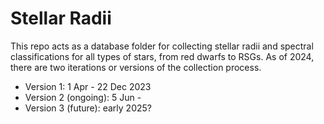 ##
# Stellar Radii
This repo acts as a database folder for collecting stellar radii and spectral classifications for all types of stars, from red dwarfs to RSGs. 
As of 2024, there are two iterations or versions of the collection process.
- Version 1: 1 Apr - 22 Dec 2023
- Version 2 (ongoing): 5 Jun -
- Version 3 (future): early 2025?
